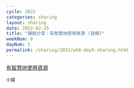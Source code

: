 ```yaml
---
cycle: 2022
categories: sharing
layout: sharing
date: 2022-02-25
title: "讀經分享：有智慧地使用資源 (音頻)"
weekNum: 8
dayNum: 5
permalink: /sharing/2022/wk8-day5-sharing.html
---
```


[有智慧地使用資源](https://eccseattle.github.io/media/sharing/2022/wk008/2022-02-25-bin.m4a)

`小錢`
